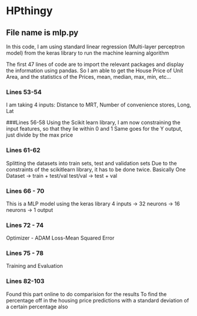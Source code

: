 # HPthingy

## File name is mlp.py

In this code, I am using standard linear regression (Multi-layer perceptron model) from the keras library to run the machine learning algorithm

The first 47 lines of code are to import the relevant packages and display the information using pandas. So I am able to get the House Price of Unit Area, and the statistics of the Prices, mean, median, max, min, etc...

### Lines 53-54
I am taking 4 inputs: Distance to MRT, Number of convenience stores, Long, Lat

###Lines 56-58
Using the Scikit learn library, I am now constraining the input features, so that they lie within 0 and 1
Same goes for the Y output, just divide by the max price

### Lines 61-62
Splitting the datasets into train sets, test and validation sets
Due to the constraints of the scikitlearn library, it has to be done twice.
Basically
One Dataset -> train + test/val
test/val -> test + val

### Lines 66 - 70
This is a MLP model using the keras library
4 inputs -> 32 neurons -> 16 neurons -> 1 output

### Lines 72 - 74
Optimizer - ADAM
Loss-Mean Squared Error

### Lines 75 - 78
Training and Evaluation

### Lines 82-103
Found this part online to do comparision for the results
To find the percentage off in the housing price predictions with a standard deviation of a certain percentage also
